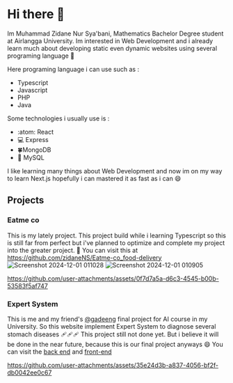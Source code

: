 # Hi there 👋
Im Muhammad Zidane Nur Sya'bani, Mathematics Bachelor Degree student at Airlangga University. Im interested in Web Development and i already learn much about developing static even 
dynamic websites using several programing language 🙌

Here programing language i can use such as :
* Typescript
* Javascript
* PHP
* Java

Some technologies i usually use is :
* :atom: React
* 💻 Express
* 🍀MongoDB
* 🐬 MySQL

I like learning many things about Web Development and now im on my way to learn Next.js hopefully i can mastered it as fast as i can 😄

## Projects
### Eatme co
This is my lately project. This project build while i learning Typescript so this is still far from perfect but i've planned to optimize and complete my project into the greater project. 🫶
You can visit this at https://github.com/zidaneNS/Eatme-co_food-delivery
![Screenshot 2024-12-01 011028](https://github.com/user-attachments/assets/a37154db-0edc-450b-92a3-44b8728f6011)
![Screenshot 2024-12-01 010905](https://github.com/user-attachments/assets/a82f7a13-b2ba-4af6-bf74-bfd1e20915b1)

https://github.com/user-attachments/assets/0f7d7a5a-d6c3-4545-b00b-53583f5af747

### Expert System
This is me and my friend's [@gadeeng](https://github.com/gadeeng) final project for AI course in my University. So this website implement Expert System to diagnose several stomach diseases 🩹🩹🩹
This project still not done yet. But i believe it will be done in the near future, because this is our final project anyways 😄
You can visit the [back end](https://github.com/zidaneNS/kcb-expert-system) and [front-end](https://github.com/zidaneNS/kcb-expert-system-front-end)

https://github.com/user-attachments/assets/35e24d3b-a837-4056-bf2f-db0042ee0c67


